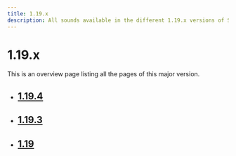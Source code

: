 ```yaml
---
title: 1.19.x
description: All sounds available in the different 1.19.x versions of Spigot.
---
```


# 1.19.x

This is an overview page listing all the pages of this major version.

<div class="grid cards" markdown>

- ## [1.19.4](1.19.4.md)
- ## [1.19.3](1.19.3.md)
- ## [1.19](1.19.md)

</div>